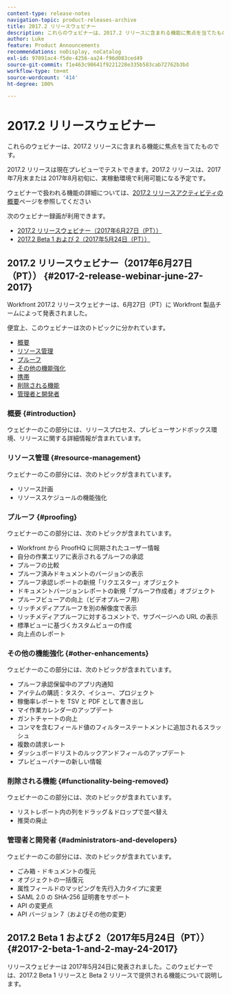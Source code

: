 ```yaml
---
content-type: release-notes
navigation-topic: product-releases-archive
title: 2017.2 リリースウェビナー
description: これらのウェビナーは、2017.2 リリースに含まれる機能に焦点を当てたものです。
author: Luke
feature: Product Announcements
recommendations: noDisplay, noCatalog
exl-id: 97091ac4-f5de-4256-aa24-f96d083ced49
source-git-commit: f1e463c90641f9221228e335b583cab72762b3bd
workflow-type: tm+mt
source-wordcount: '414'
ht-degree: 100%

---
```


# 2017.2 リリースウェビナー

これらのウェビナーは、2017.2 リリースに含まれる機能に焦点を当てたものです。 

2017.2 リリースは現在プレビューでテストできます。2017.2 リリースは、2017年7月末または 2017年8月初旬に、実稼動環境で利用可能になる予定です。

ウェビナーで扱われる機能の詳細については、[2017.2 リリースアクティビティの概要](../../../../product-announcements/product-releases/quarterly-release-archive/2017.2-release-activity/2017-2-release-activity-overview.md)ページを参照してください

次のウェビナー録画が利用できます。

* [2017.2 リリースウェビナー（2017年6月27日（PT））](#2017-2-release-webinar-june-27-2017)
* [2017.2 Beta 1 および 2（2017年5月24日（PT））](#2017-2-beta-1-and-2-may-24-2017)

## 2017.2 リリースウェビナー（2017年6月27日（PT）） {#2017-2-release-webinar-june-27-2017}

Workfront 2017.2 リリースウェビナーは、6月27日（PT）に Workfront 製品チームによって発表されました。 

便宜上、このウェビナーは次のトピックに分かれています。

* [概要](#introduction)
* [リソース管理](#resource-management)
* [プルーフ](#proofing)
* [その他の機能強化](#other-enhancements)
* [携帯](#mobile)
* [削除される機能](#functionality-being-removed)
* [管理者と開発者](#administrators-and-developers)

### 概要 {#introduction}

ウェビナーのこの部分には、リリースプロセス、プレビューサンドボックス環境、リリースに関する詳細情報が含まれています。

### リソース管理 {#resource-management}

ウェビナーのこの部分には、次のトピックが含まれています。

* リソース計画
* リソーススケジュールの機能強化

### プルーフ {#proofing}

ウェビナーのこの部分には、次のトピックが含まれています。

* Workfront から ProofHQ に同期されたユーザー情報
* 自分の作業エリアに表示されるプルーフの承認
* プルーフの比較
* プルーフ済みドキュメントのバージョンの表示
* プルーフ承認レポートの新規「リクエスター」オブジェクト
* ドキュメントバージョンレポートの新規「プルーフ作成者」オブジェクト
* プルーフビューアの向上（ビデオプルーフ用）
* リッチメディアプルーフを別の解像度で表示
* リッチメディアプルーフに対するコメントで、サブページへの URL の表示
* 標準ビューに基づくカスタムビューの作成
* 向上点のレポート

### その他の機能強化 {#other-enhancements}

ウェビナーのこの部分には、次のトピックが含まれています。

* プルーフ承認保留中のアプリ内通知
* アイテムの購読：タスク、イシュー、プロジェクト
* 稼働率レポートを TSV と PDF として書き出し
* マイ作業カレンダーのアップデート
* ガントチャートの向上
* コンマを含むフィールド値のフィルターステートメントに追加されるスラッシュ
* 複数の請求レート
* ダッシュボードリストのルックアンドフィールのアップデート
* プレビューバナーの新しい情報

### 削除される機能 {#functionality-being-removed}

ウェビナーのこの部分には、次のトピックが含まれています。

* リストレポート内の列をドラッグ＆ドロップで並べ替え
* 推奨の廃止

### 管理者と開発者 {#administrators-and-developers}

ウェビナーのこの部分には、次のトピックが含まれています。

* ごみ箱 - ドキュメントの復元
* オブジェクトの一括復元
* 属性フィールドのマッピングを先行入力タイプに変更
* SAML 2.0 の SHA-256 証明書をサポート
* API の変更点
* API バージョン 7（およびその他の変更）

## 2017.2 Beta 1 および 2（2017年5月24日（PT）） {#2017-2-beta-1-and-2-may-24-2017}

リリースウェビナーは 2017年5月24日に発表されました。このウェビナーでは、2017.2 Beta 1 リリースと Beta 2 リリースで提供される機能について説明します。
